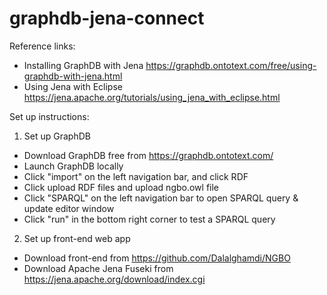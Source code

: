 # graphdb-jena-connect

Reference links:
- Installing GraphDB with Jena https://graphdb.ontotext.com/free/using-graphdb-with-jena.html
- Using Jena with Eclipse https://jena.apache.org/tutorials/using_jena_with_eclipse.html

Set up instructions: 

1) Set up GraphDB
- Download GraphDB free from https://graphdb.ontotext.com/
- Launch GraphDB locally
- Click "import" on the left navigation bar, and click RDF
- Click upload RDF files and upload ngbo.owl file
- Click "SPARQL" on the left navigation bar to open SPARQL query & update editor window
- Click "run" in the bottom right corner to test a SPARQL query

2) Set up front-end web app
- Download front-end from https://github.com/Dalalghamdi/NGBO
- Download Apache Jena Fuseki from https://jena.apache.org/download/index.cgi
